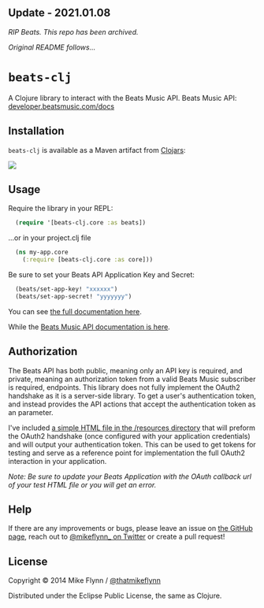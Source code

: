 ## Update - 2021.01.08

_RIP Beats. This repo has been archived._

_Original README follows..._

# `beats-clj`

A Clojure library to interact with the Beats Music API.
Beats Music API: [developer.beatsmusic.com/docs](https://developer.beatsmusic.com/docs)

## Installation

`beats-clj` is available as a Maven artifact from [Clojars](https://clojars.org/beats-clj):

![](https://clojars.org/beats-clj/latest-version.svg)

## Usage

Require the library in your REPL:

```clojure
  (require '[beats-clj.core :as beats])
```

...or in your project.clj file

```clojure
  (ns my-app.core
    (:require [beats-clj.core :as core]))
```

Be sure to set your Beats API Application Key and Secret:

```clojure
  (beats/set-app-key! "xxxxxx")
  (beats/set-app-secret! "yyyyyyy")
```

You can see [the full documentation here](http://mikeflynn.github.io/beats-clj/doc/).

While the [Beats Music API documentation is here](https://developer.beatsmusic.com/docs).

## Authorization

The Beats API has both public, meaning only an API key is required, and private, meaning an authorization token from a valid Beats Music subscriber is required, endpoints. This library does not fully implement the OAuth2 handshake as it is a server-side library. To get a user's authentication token, and instead provides the API actions that accept the authentication token as an parameter.

I've included [a simple HTML file in the /resources directory](http://mikeflynn.github.io/beats-clj/resources/) that will preform the OAuth2 handshake (once configured with your application credentials) and will output your authentication token. This can be used to get tokens for testing and serve as a reference point for implementation the full OAuth2 interaction in your application.

*Note: Be sure to update your Beats Application with the OAuth callback url of your test HTML file or you will get an error.*

## Help

If there are any improvements or bugs, please leave an issue on [the GitHub page](https://github.com/mikeflynn/beats-clj), reach out to [@mikeflynn_ on Twitter](http://twitter.com/mikeflynn_) or create a pull request!

## License

Copyright © 2014 Mike Flynn / [@thatmikeflynn](http://twitter.com/thatmikeflynn)

Distributed under the Eclipse Public License, the same as Clojure.
